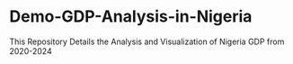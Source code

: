 # Demo-GDP-Analysis-in-Nigeria
This Repository Details the Analysis and Visualization of Nigeria GDP from 2020-2024
